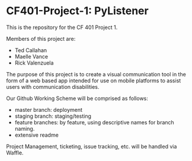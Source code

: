 # CF401-Project-1: PyListener

This is the repository for the CF 401 Project 1.

Members of this project are:
 * Ted Callahan
 * Maelle Vance
 * Rick Valenzuela
 
The purpose of this project is to create a visual communication tool in the form of a web based app intended for use on mobile platforms to assist users with communication disabilities.

Our Github Working Scheme will be comprised as follows:
  - master branch: deployment
  - staging branch: staging/testing
  - feature branches: by feature, using descriptive names for branch naming.
  - extensive readme

Project Management, ticketing, issue tracking, etc. will be handled via Waffle.
